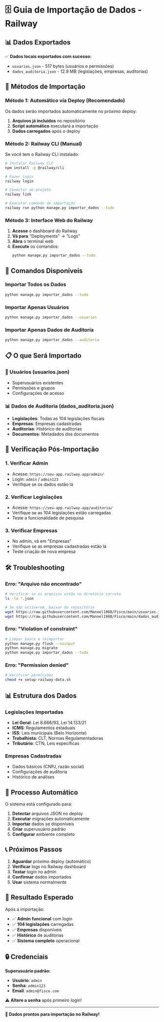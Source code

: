 # 🗄️ Guia de Importação de Dados - Railway

## 📊 Dados Exportados

✅ **Dados locais exportados com sucesso:**
- `usuarios.json` - 517 bytes (usuários e permissões)
- `dados_auditoria.json` - 12.9 MB (legislações, empresas, auditorias)

## 🚀 Métodos de Importação

### Método 1: Automático via Deploy (Recomendado)

Os dados serão importados automaticamente no próximo deploy:

1. **Arquivos já incluídos** no repositório
2. **Script automático** executará a importação
3. **Dados carregados** após o deploy

### Método 2: Railway CLI (Manual)

Se você tem o Railway CLI instalado:

```bash
# Instalar Railway CLI
npm install -g @railway/cli

# Fazer login
railway login

# Conectar ao projeto
railway link

# Executar comando de importação
railway run python manage.py importar_dados --tudo
```

### Método 3: Interface Web do Railway

1. **Acesse** o dashboard do Railway
2. **Vá para** "Deployments" → "Logs"
3. **Abra** o terminal web
4. **Execute** os comandos:
   ```bash
   python manage.py importar_dados --tudo
   ```

## 🔧 Comandos Disponíveis

### Importar Todos os Dados
```bash
python manage.py importar_dados --tudo
```

### Importar Apenas Usuários
```bash
python manage.py importar_dados --usuarios
```

### Importar Apenas Dados de Auditoria
```bash
python manage.py importar_dados --auditoria
```

## 📋 O que Será Importado

### 👥 Usuários (usuarios.json)
- Superusuários existentes
- Permissões e grupos
- Configurações de acesso

### 📊 Dados de Auditoria (dados_auditoria.json)
- **Legislações**: Todas as 104 legislações fiscais
- **Empresas**: Empresas cadastradas
- **Auditorias**: Histórico de auditorias
- **Documentos**: Metadados dos documentos

## 🎯 Verificação Pós-Importação

### 1. Verificar Admin
- Acesse: `https://seu-app.railway.app/admin/`
- Login: `admin` / `admin123`
- Verifique se os dados estão lá

### 2. Verificar Legislações
- Acesse: `https://seu-app.railway.app/auditoria/`
- Verifique se as 104 legislações estão carregadas
- Teste a funcionalidade de pesquisa

### 3. Verificar Empresas
- No admin, vá em "Empresas"
- Verifique se as empresas cadastradas estão lá
- Teste criação de nova empresa

## 🛠️ Troubleshooting

### Erro: "Arquivo não encontrado"
```bash
# Verificar se os arquivos estão no diretório correto
ls -la *.json

# Se não estiverem, baixar do repositório
wget https://raw.githubusercontent.com/Manoel1988/Fisco/main/usuarios.json
wget https://raw.githubusercontent.com/Manoel1988/Fisco/main/dados_auditoria.json
```

### Erro: "Violation of constraint"
```bash
# Limpar banco e reimportar
python manage.py flush --noinput
python manage.py migrate
python manage.py importar_dados --tudo
```

### Erro: "Permission denied"
```bash
# Verificar permissões
chmod +x setup-railway-data.sh
```

## 📊 Estrutura dos Dados

### Legislações Importadas
- **Lei Geral**: Lei 8.666/93, Lei 14.133/21
- **ICMS**: Regulamentos estaduais
- **ISS**: Leis municipais (Belo Horizonte)
- **Trabalhista**: CLT, Normas Regulamentadoras
- **Tributário**: CTN, Leis específicas

### Empresas Cadastradas
- Dados básicos (CNPJ, razão social)
- Configurações de auditoria
- Histórico de análises

## 🔄 Processo Automático

O sistema está configurado para:

1. **Detectar** arquivos JSON no deploy
2. **Executar** migrações automaticamente
3. **Importar** dados se disponíveis
4. **Criar** superusuário padrão
5. **Configurar** ambiente completo

## 📞 Próximos Passos

1. **Aguardar** próximo deploy (automático)
2. **Verificar** logs no Railway dashboard
3. **Testar** login no admin
4. **Confirmar** dados importados
5. **Usar** sistema normalmente

## 🎉 Resultado Esperado

Após a importação:
- ✅ **Admin funcional** com login
- ✅ **104 legislações** carregadas
- ✅ **Empresas** disponíveis
- ✅ **Histórico** de auditorias
- ✅ **Sistema completo** operacional

## 🔒 Credenciais

**Superusuário padrão:**
- **Usuário**: `admin`
- **Senha**: `admin123`
- **Email**: `admin@fisco.com`

⚠️ **Altere a senha** após primeiro login!

---

**🚀 Dados prontos para importação no Railway!** 